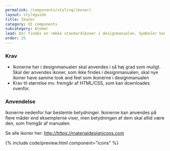 ```yaml
---
permalink: /components/styling/ikoner/
layout: styleguide
title: Ikoner
category: UI components
subcategory: Atomer
lead: Der findes en række standardikoner i designmanualen. Symboler kan underbygge et budskab eller gøre det lettere at afkode en side. Ikoner kan dog sjældent erstatte tekst.
order: 25
---
```

### Krav

* Ikonerne her i designmanualen skal anvendes i så høj grad som muligt. Skal der anvendes ikoner, som ikke findes i designmanualen, skal nye ikoner have samme look and feel som ikonerne i designmanualen
* Krav til størrelse mv. fremgår af HTML/CSS, som kan downloades ovenfor.

### Anvendelse

Ikonerne nedenfor har bestemte betydninger. Ikonerne kan anvendes på flere måder end eksemplerne viser, men betydningen af dem skal altid være den, som fremgår af manualen.

<p>Se alle ikoner her: <a href="https://materialdesignicons.com">http://https://materialdesignicons.com</a></p>

{% include code/preview.html component="icons" %}

